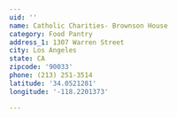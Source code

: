 ```yaml
---
uid: ''
name: Catholic Charities- Brownson House
category: Food Pantry
address_1: 1307 Warren Street
city: Los Angeles
state: CA
zipcode: '90033'
phone: (213) 251-3514
latitude: '34.0521281'
longitude: '-118.2201373'

---
```

